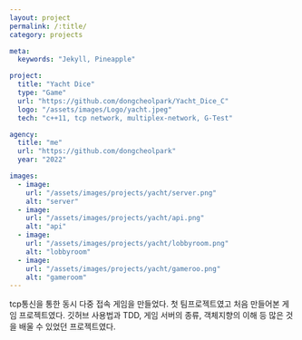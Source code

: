 ```yaml
---
layout: project
permalink: /:title/
category: projects

meta:
  keywords: "Jekyll, Pineapple"

project:
  title: "Yacht Dice"
  type: "Game"
  url: "https://github.com/dongcheolpark/Yacht_Dice_C"
  logo: "/assets/images/Logo/yacht.jpeg"
  tech: "c++11, tcp network, multiplex-network, G-Test"

agency:
  title: "me"
  url: "https://github.com/dongcheolpark"
  year: "2022"

images:
  - image:
    url: "/assets/images/projects/yacht/server.png"
    alt: "server"
  - image:
    url: "/assets/images/projects/yacht/api.png"
    alt: "api"
  - image:
    url: "/assets/images/projects/yacht/lobbyroom.png"
    alt: "lobbyroom"
  - image:
    url: "/assets/images/projects/yacht/gameroo.png"
    alt: "gameroom"
---
```

<p>tcp통신을 통한 동시 다중 접속 게임을 만들었다. 첫 팀프로젝트였고 처음 만들어본 게임 프로젝트였다.
 깃허브 사용법과 TDD, 게임 서버의 종류, 객체지향의 이해 등 많은 것을 배울 수 있었던 프로젝트였다.</p>

